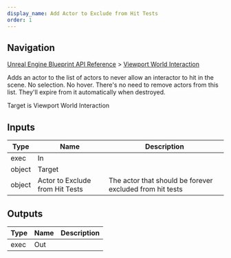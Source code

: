 ```yaml
---
display_name: Add Actor to Exclude from Hit Tests
order: 1
---
```

## Navigation

[Unreal Engine Blueprint API Reference](https://dev.epicgames.com/documentation/en-us/unreal-engine/BlueprintAPI) > [Viewport World Interaction](https://dev.epicgames.com/documentation/en-us/unreal-engine/BlueprintAPI/ViewportWorldInteraction)

Adds an actor to the list of actors to never allow an interactor to hit in the scene. No selection. No hover.
There's no need to remove actors from this list. They'll expire from it automatically when destroyed.

Target is Viewport World Interaction

## Inputs

| Type | Name | Description |
| --- | --- | --- |
| exec | In |  |
| object | Target |  |
| object | Actor to Exclude from Hit Tests | The actor that should be forever excluded from hit tests |

## Outputs

| Type | Name | Description |
| --- | --- | --- |
| exec | Out |  |
